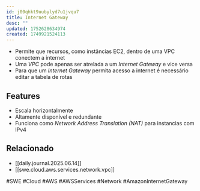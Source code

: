 ```yaml
---
id: j00qhkt9uubylyd7u1jvqu7
title: Internet Gateway
desc: ""
updated: 1752628634974
created: 1749921524113
---
```


- Permite que recursos, como instâncias EC2, dentro de uma VPC conectem a internet
- Uma _VPC_ pode apenas ser atrelada a um _Internet Gateway_ e vice versa
- Para que um _Internet Gateway_ permita acesso a internet é necessário editar a tabela de rotas

## Features

- Escala horizontalmente
- Altamente disponível e redundante
- Funciona como _Network Address Translation (NAT)_ para instancias com IPv4

## Relacionado

- [[daily.journal.2025.06.14]]
- [[swe.cloud.aws.services.network.vpc]]

#SWE #Cloud #AWS #AWSServices #Network #AmazonInternetGateway
